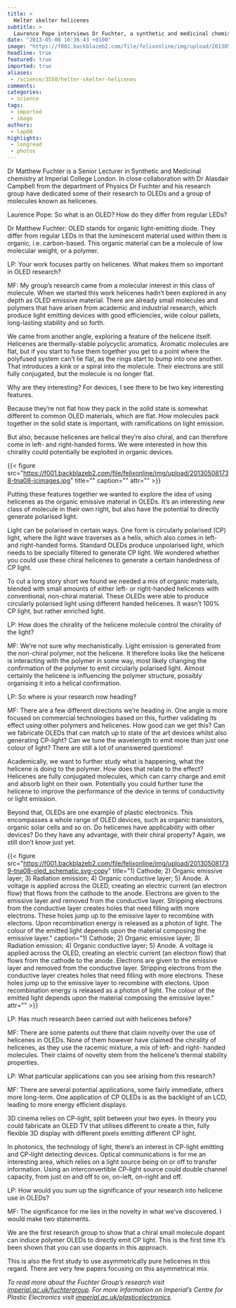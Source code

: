 ```yaml
---
title: >
  Helter skelter helicenes
subtitle: >
  Laurence Pope interviews Dr Fuchter, a synthetic and medicinal chemist at ICL
date: "2013-05-08 16:36:43 +0100"
image: "https://f001.backblazeb2.com/file/felixonline/img/upload/201305081738-tna08-army.mil-57569-2009-12-01-061217.jpg"
headline: true
featured: true
imported: true
aliases:
 - /science/3550/helter-skelter-helicenes
comments:
categories:
 - science
tags:
 - imported
 - image
authors:
 - lap08
highlights:
 - longread
 - photos
---
```


Dr Matthew Fuchter is a Senior Lecturer in Synthetic and Medicinal chemistry at Imperial College London. In close collaboration with Dr Alasdair Campbell from the department of Physics Dr Fuchter and his research group have dedicated some of their research to OLEDs and a group of molecules known as helicenes.

Laurence Pope: So what is an OLED? How do they differ from regular LEDs?

Dr Matthew Fuchter: OLED stands for organic light-emitting diode. They differ from regular LEDs in that the luminescent material used within them is organic, i.e. carbon-based. This organic material can be a molecule of low molecular weight, or a polymer.

LP: Your work focuses partly on helicenes. What makes them so important in OLED research?

MF: My group’s research came from a molecular interest in this class of molecule. When we started this work helicenes hadn’t been explored in any depth as OLED emissive material. There are already small molecules and polymers that have arisen from academic and industrial research, which produce light emitting devices with good efficiencies, wide colour pallets, long-lasting stability and so forth.

We came from another angle, exploring a feature of the helicene itself. Helicenes are thermally-stable polycyclic aromatics. Aromatic molecules are flat, but if you start to fuse them together you get to a point where the polyfused system can’t lie flat, as the rings start to bump into one another. That introduces a kink or a spiral into the molecule. Their electrons are still fully conjugated, but the molecule is no longer flat.

Why are they interesting? For devices, I see there to be two key interesting features.

Because they’re not flat how they pack in the solid state is somewhat different to common OLED materials, which are flat. How molecules pack together in the solid state is important, with ramifications on light emission.

But also, because helicenes are helical they’re also chiral, and can therefore come in left- and right-handed forms. We were interested in how this chirality could potentially be exploited in organic devices.

{{< figure src="https://f001.backblazeb2.com/file/felixonline/img/upload/201305081738-tna08-icimages.jpg" title="" caption="" attr="" >}}

Putting these features together we wanted to explore the idea of using helicenes as the organic emissive material in OLEDs. It’s an interesting new class of molecule in their own right, but also have the potential to directly generate polarised light.

Light can be polarised in certain ways. One form is circularly polarised (CP) light, where the light wave traverses as a helix, which also comes in left- and right-handed forms. Standard OLEDs produce unpolarised light, which needs to be specially filtered to generate CP light. We wondered whether you could use these chiral helicenes to generate a certain handedness of CP light.

To cut a long story short we found we needed a mix of organic materials, blended with small amounts of either left- or right-handed helicenes with conventional, non-chiral material. These OLEDs were able to produce circularly polarised light using different handed helicenes. It wasn’t 100% CP light, but rather enriched light.

LP: How does the chirality of the helicene molecule control the chirality of the light?

MF: We’re not sure why mechanistically. Light emission is generated from the non-chiral polymer, not the helicene. It therefore looks like the helicene is interacting with the polymer in some way, most likely changing the confirmation of the polymer to emit circularly polarised light. Almost certainly the helicene is influencing the polymer structure, possibly organising it into a helical confirmation.

LP: So where is your research now heading?

MF: There are a few different directions we’re heading in. One angle is more focused on commercial technologies based on this, further validating its effect using other polymers and helicenes. How good can we get this? Can we fabricate OLEDs that can match up to state of the art devices whilst also generating CP-light? Can we tune the wavelength to emit more than just one colour of light? There are still a lot of unanswered questions!

Academically, we want to further study what is happening, what the helicene is doing to the polymer. How does that relate to the effect? Helicenes are fully conjugated molecules, which can carry charge and emit and absorb light on their own. Potentially you could further tune the helicene to improve the performance of the device in terms of conductivity or light emission.

Beyond that, OLEDs are one example of plastic electronics. This encompasses a whole range of OLED devices, such as organic transistors, organic solar cells and so on. Do helicenes have applicability with other devices? Do they have any advantage, with their chiral property? Again, we still don’t know just yet.

{{< figure src="https://f001.backblazeb2.com/file/felixonline/img/upload/201305081739-tna08-oled_schematic.svg-copy" title="1) Cathode; 2) Organic emissive layer; 3) Radiation emission; 4) Organic conductive layer; 5) Anode. A voltage is applied across the OLED, creating an electric current (an electron flow) that flows from the cathode to the anode. Electrons are given to the emissive layer and removed from the conductive layer. Stripping electrons from the conductive layer creates holes that need filling with more electrons. These holes jump up to the emissive layer to recombine with electons. Upon recombination energy is released as a photon of light. The colour of the emitted light depends upon the material composing the emissive layer." caption="1) Cathode; 2) Organic emissive layer; 3) Radiation emission; 4) Organic conductive layer; 5) Anode. A voltage is applied across the OLED, creating an electric current (an electron flow) that flows from the cathode to the anode. Electrons are given to the emissive layer and removed from the conductive layer. Stripping electrons from the conductive layer creates holes that need filling with more electrons. These holes jump up to the emissive layer to recombine with electons. Upon recombination energy is released as a photon of light. The colour of the emitted light depends upon the material composing the emissive layer." attr="" >}}

LP: Has much research been carried out with helicenes before?

MF: There are some patents out there that claim novelty over the use of helicenes in OLEDs. None of them however have claimed the chirality of helicenes, as they use the racemic mixture, a mix of left- and right- handed molecules. Their claims of novelty stem from the helicene’s thermal stability properties.

LP: What particular applications can you see arising from this research?

MF: There are several potential applications, some fairly immediate, others more long-term. One application of CP OLEDs is as the backlight of an LCD, leading to more energy efficient displays.

3D cinema relies on CP-light, split between your two eyes. In theory you could fabricate an OLED TV that utilises different to create a thin, fully flexible 3D display with different pixels emitting different CP light.

In photonics, the technology of light, there’s an interest in CP-light emitting and CP-light detecting devices. Optical communications is for me an interesting area, which relies on a light source being on or off to transfer information. Using an interconvertible CP-light source could double channel capacity, from just on and off to on, on-left, on-right and off.

LP: How would you sum up the significance of your research into helicene use in OLEDs?

MF: The significance for me lies in the novelty in what we’ve discovered. I would make two statements.

We are the first research group to show that a chiral small molecule dopant can induce polymer OLEDs to directly emit CP light. This is the first time it’s been shown that you can use dopants in this approach.

This is also the first study to use asymmetrically pure helicenes in this regard. There are very few papers focusing on this asymmetrical mix.

_To read more about the Fuchter Group’s research visit [imperial.ac.uk/fuchtergroup](http://imperial.ac.uk/fuchtergroup). For more information on Imperial’s Centre for Plastic Electronics visit [imperial.ac.uk/plasticelectronics](http://imperial.ac.uk/plasticelectronics)._
